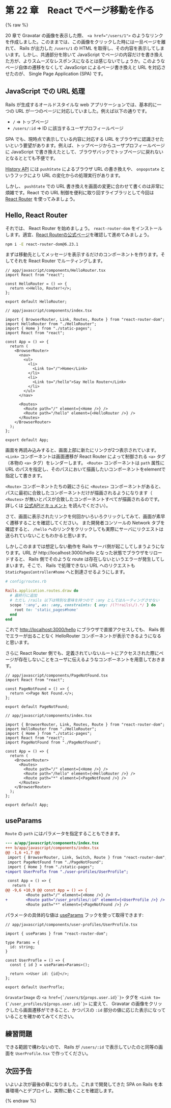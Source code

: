 # 第 22 章　React でページ移動を作る

{% raw %}

20 章で Gravatar の画像を表示した際、 `<a href="/users/1">` のようなリンクを作成しました。このままでは、この画像をクリックした時には一旦ページを離れて、 Rails が出力した `/users/1` の HTML を取得し、その内容を表示してしまいます。しかし、共通部分を除いて JavaScript でページの内容だけを書き換えた方が、よりスムーズなレスポンスになるとは感じないでしょうか。このようなページ自体の遷移をなくして JavaScript によるページ書き換えと URL を対応させたのが、 Single Page Application (SPA) です。

## JavaScript での URL 処理

Rails が生成するオールドスタイルな web アプリケーションでは、基本的に一つの URL が一つのページに対応していました。例えば以下の通りです。

* `/` => トップページ
* `/users/:id` => ID に該当するユーザプロフィールページ

SPA でも、現時点で表示している内容に対応する URL をブラウザに認識させたいという要望があります。例えば、トップページからユーザプロフィールページに JavaScript で書き換えたとして、ブラウザバックでトップページに戻れないとなるととても不便です。

[History API](https://developer.mozilla.org/ja/docs/Web/API/History_API) には `pushState` によるブラウザ URL の書き換えや、 `onpopstate` というフックにより URL の変化からの処理実行があります。

しかし、 `pushState` での URL 書き換えを画面の変更に合わせて書くのは非常に煩雑です。React での URL 制御を便利に取り回すライブラリとして今回は [React Router](https://reactrouter.com/web/guides/quick-start) を使ってみましょう。

## Hello, React Router

それでは、 React Router を始めましょう。 `react-router-dom` をインストールします。適宜、[React Routerの公式ページ](https://reactrouter.com/en/main)を確認して進めてみましょう。

```bash
npm i -E react-router-dom@6.23.1
```

まずは移動先としてメッセージを表示するだけのコンポーネントを作ります。そしてそれを React Router でルーティングします。

```tsx
// app/javascript/components/HelloRouter.tsx
import React from "react";

const HelloRouter = () => {
  return <>Hello, Router!</>;
};

export default HelloRouter;
```

```tsx
// app/javascript/components/index.tsx

import { BrowserRouter, Link, Routes, Route } from "react-router-dom";
import HelloRouter from "./HelloRouter";
import { Home } from "./static-pages";
import React from "react";

const App = () => {
  return (
    <BrowserRouter>
      <nav>
        <ul>
          <li>
            <Link to="/">Home</Link>
          </li>
          <li>
            <Link to="/hello">Say Hello Router</Link>
          </li>
        </ul>
      </nav>

      <Routes>
        <Route path="/" element={<Home />} />
        <Route path="/hello" element={<HelloRouter />} />
      </Routes>
    </BrowserRouter>
  );
};

export default App;
```

画面を再読み込みすると、画面上部に新たにリンクが2つ表示されています。 `<Link>` コンポーネントは画面遷移が React Router によって制御される `<a>` タグ（本物の `<a>` タグ）をレンダーします。
`<Route>` コンポーネントは `path` 属性に URL のパスを指定し、そのパスにおいて描画したいコンポーネントをelementで指定して書きます。

`<Route>` コンポーネントたちの親にさらに `<Routes>` コンポーネントがあると、パスに最初に合致したコンポーネントだけが描画されるようになります（ `<Routes>` が無いとパスが合致したコンポーネントすべてが描画されるのです。詳しくは [公式APIドキュメント](https://reactrouter.com/en/main/components/routes#routes) を読んでください）。

さて、画面に表示されたリンクを何回かいろいろクリックしてみて、画面が素早く遷移することを確認してください。
また開発者コンソールの Network タブを確認すると、 `/hello` へのリンクをクリックしても実際にサーバにリクエストは送られていないこともわかると思います。

しかしこのままでは想定しない動作を Rails サーバ側が起こしてしまうようになります。URL が http://localhost:3000/hello となった状態でブラウザをリロードすると、 Rails 側でそのような route は存在しないというエラーが発生してしまいます。そこで、 Rails で処理できない URL へのリクエストも `StaticPagesController#home` へと到達させるようにします。

```ruby
# config/routes.rb

Rails.application.routes.draw do
  # 最終行に追加
  # ただし /rails 以下は特別な意味を持つので :any としてはルーティングさせない
  scope ':any', as: :any, constraints: { any: /(?!rails\/).*/ } do
    root to: 'static_pages#home'
  end
end
```

これで [http://localhost:3000/hello](http://localhost:3000/hello) にブラウザで直接アクセスしても、 Rails 側でエラーが出ることなく HelloRouter コンポーネントが表示できるようになると思います。

さらに React Router 側でも、定義されていないルートにアクセスされた際にページが存在しないことをユーザに伝えるようなコンポーネントを用意しておきます。

```tsx
// app/javascript/components/PageNotFound.tsx
import React from "react";

const PageNotFound = () => {
  return <>Page Not Found.</>;
};

export default PageNotFound;
```

```tsx
// app/javascript/components/index.tsx

import { BrowserRouter, Link, Routes, Route } from "react-router-dom";
import HelloRouter from "./HelloRouter";
import { Home } from "./static-pages";
import React from "react";
import PageNotFound from "./PageNotFound";

const App = () => {
  return (
    <BrowserRouter>
      <Routes>
        <Route path="/" element={<Home />} />
        <Route path="/hello" element={<HelloRouter />} />
        <Route path="*" element={<PageNotFound />} />
      </Routes>
    </BrowserRouter>
  );
};

export default App;
```

## useParams

`Route` の `path` にはパラメータを指定することもできます。

```diff
--- a/app/javascript/components/index.tsx
+++ b/app/javascript/components/index.tsx
@@ -1,6 +1,7 @@
 import { BrowserRouter, Link, Switch, Route } from "react-router-dom";
 import PageNotFound from "./PageNotFound";
 import { Home } from "./static-pages";
+import UserProfle from "./user-profiles/UserProfile";

 const App = () => {
   return (
@@ -9,6 +10,9 @@ const App = () => {
         <Route path="/" element={<Home />} />
+        <Route path="/user_profiles/:id" element={<UserProfile />} />
         <Route path="*" element={<PageNotFound />} />
```

パラメータの具体的な値は [useParams](https://reactrouter.com/web/api/Hooks/useparams) フックを使って取得できます:

```tsx
// app/javascript/components/user-profiles/UserProfile.tsx

import { useParams } from "react-router-dom";

type Params = {
  id: string;
}

const UserProfle = () => {
  const { id } = useParams<Params>();

  return <>User id: {id}</>;
};

export default UserProfle;
```

`GravatarImage` の ``<a href={`/users/${props.user.id}`}>`` タグを ``<Link to={`/user_profiles/${props.user.id}`}>`` に変えて、 Gravatar の画像をクリックしたら画面遷移ができること、かつパスの `:id` 部分の値に応じた表示になっていることを確かめてみてください。

## 練習問題

できる範囲で構わないので、 Rails が `/users/:id` で表示していたのと同等の画面を `UserProfile.tsx` で作ってください。

## 次回予告

いよいよ次が最後の章になりました。これまで開発してきた SPA on Rails を本番環境へとデプロイし、実際に動くことを確認します。

{% endraw %}
